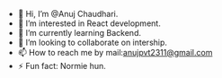 - 👋 Hi, I’m @Anuj Chaudhari.
- 👀 I’m interested in React development.
- 🌱 I’m currently learning Backend.
- 💞️ I’m looking to collaborate on intership. 
- 📫 How to reach me by mail:anujpvt2311@gmail.com
- ⚡ Fun fact: Normie hun.

<!---
anujsc/anujsc is a ✨ special ✨ repository because its `README.md` (this file) appears on your GitHub profile.
You can click the Preview link to take a look at your changes.
--->
